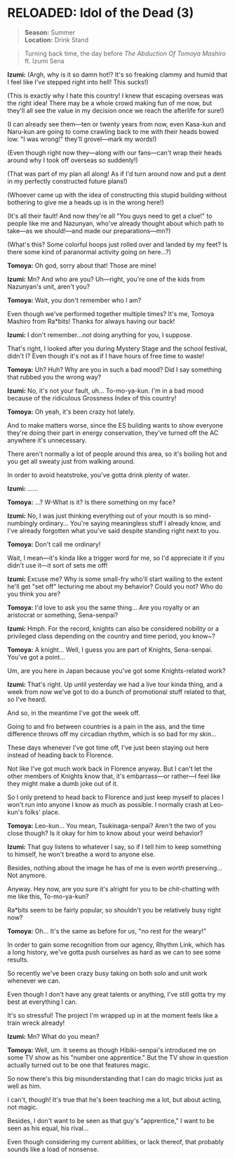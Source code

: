 # RELOADED: Idol of the Dead (3)

> **Season:** Summer<br>
> **Location:** Drink Stand

> Turning back time, the day before *The Abduction Of Tomoya Mashiro* ft. Izumi Sena

**Izumi:** (Argh, why is it so damn hot!? It's so freaking clammy and humid that I feel like I've stepped right into hell! This sucks!)

(This is exactly why I hate this country! I knew that escaping overseas was the right idea! There may be a whole crowd making fun of me now, but they'll all see the value in my decision once we reach the afterlife for sure!)

(I can already see them—ten or twenty years from now, even Kasa-kun and Naru-kun are going to come crawling back to me with their heads bowed low. "I was wrong!" they'll grovel—mark my words!)

(Even though right now they—along with our fans—can't wrap their heads around why I took off overseas so suddenly!)

(That was part of my plan all along! As if I'd turn around now and put a dent in my perfectly constructed future plans!)

(Whoever came up with the idea of constructing this stupid building without bothering to give me a heads up is in the wrong here!)

(It's all their fault! And now they're all "You guys need to get a clue!" to people like me and Nazunyan, who've already thought about which path to take—as we should!—and made our preparations—mn?)

(What's this? Some colorful hoops just rolled over and landed by my feet? Is there some kind of paranormal activity going on here...?)

**Tomoya:** Oh god, sorry about that! Those are mine!

**Izumi:** Mn? And who are you? Uh—right, you're one of the kids from Nazunyan's unit, aren't you?

**Tomoya:** Wait, you don't remember who I am?

Even though we've performed together multiple times? It's me, Tomoya Mashiro from Ra\*bits! Thanks for always having our back!

**Izumi:** I don't remember...*not* doing anything for you, I suppose.

That's right, I looked after you during Mystery Stage and the school festival, didn't I? Even though it's not as if I have hours of free time to waste!

**Tomoya:** Uh? Huh? Why are you in such a bad mood? Did I say something that rubbed you the wrong way?

**Izumi:** No, it's not your fault, uh... To-mo-ya-kun. I'm in a bad mood because of the ridiculous Grossness Index of this country!

**Tomoya:** Oh yeah, it's been crazy hot lately.

And to make matters worse, since the ES building wants to show everyone they're doing their part in energy conservation, they've turned off the AC anywhere it's unnecessary.

There aren't normally a lot of people around this area, so it's boiling hot and you get all sweaty just from walking around.

In order to avoid heatstroke, you've gotta drink plenty of water.

**Izumi:** ......

**Tomoya:** ...? W-What is it? Is there something on my face?

**Izumi:** No, I was just thinking everything out of your mouth is so mind-numbingly ordinary... You're saying meaningless stuff I already know, and I've already forgotten what you've said despite standing right next to you.

**Tomoya:** Don't call me ordinary!

Wait, I mean—it's kinda like a trigger word for me, so I'd appreciate it if you didn't use it—it sort of sets me off!

**Izumi:** Excuse me? Why is some small-fry who'll start wailing to the extent he'll get "set off" lecturing me about my behavior? Could you not? Who do you think you are?

**Tomoya:** I'd love to ask you the same thing... Are you royalty or an aristocrat or something, Sena-senpai?

**Izumi:** Hmph. For the record, knights can also be considered nobility or a privileged class depending on the country and time period, you know~?

**Tomoya:** A knight... Well, I guess you are part of Knights, Sena-senpai. You've got a point...

Um, are you here in Japan because you've got some Knights-related work?

**Izumi:** That's right. Up until yesterday we had a live tour kinda thing, and a week from now we've got to do a bunch of promotional stuff related to that, so I've heard.

And so, in the meantime I've got the week off.

Going to and fro between countries is a pain in the ass, and the time difference throws off my circadian rhythm, which is so bad for my skin...

These days whenever I've got time off, I've just been staying out here instead of heading back to Florence.

Not like I've got much work back in Florence anyway. But I can't let the other members of Knights know that, it's embarrass—or rather—I feel like they might make a dumb joke out of it.

So I only pretend to head back to Florence and just keep myself to places I won't run into anyone I know as much as possible. I normally crash at Leo-kun's folks' place.

**Tomoya:** Leo-kun... You mean, Tsukinaga-senpai? Aren't the two of you close though? Is it okay for him to know about your weird behavior?

**Izumi:** That guy listens to whatever I say, so if I tell him to keep something to himself, he won't breathe a word to anyone else.

Besides, nothing about the image he has of me is even *worth* preserving... Not anymore.

Anyway. Hey now, are you sure it's alright for you to be chit-chatting with me like this, To-mo-ya-kun?

Ra*bits seem to be fairly popular, so shouldn't you be relatively busy right now?

**Tomoya:** Oh... It's the same as before for us, "no rest for the weary!"

In order to gain some recognition from our agency, Rhythm Link, which has a long history, we've gotta push ourselves as hard as we can to see some results.

So recently we've been crazy busy taking on both solo and unit work whenever we can.

Even though I don't have any great talents or anything, I've still gotta try my best at everything I can.

It's so stressful! The project I'm wrapped up in at the moment feels like a train wreck already!

**Izumi:** Mn? What do you mean?

**Tomoya:** Well, um. It seems as though Hibiki-senpai's introduced me on some TV show as his "number one apprentice." But the TV show in question actually turned out to be one that features magic.

So now there's this big misunderstanding that I can do magic tricks just as well as him.

I can't, though! It's true that he's been teaching me a lot, but about acting, not magic.

Besides, I don't want to be seen as that guy's "apprentice," I want to be seen as his equal, his rival...

Even though considering my current abilities, or lack thereof, that probably sounds like a load of nonsense.
